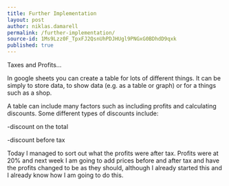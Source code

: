 ```yaml
---
title: Further Implementation
layout: post
author: niklas.damarell
permalink: /further-implementation/
source-id: 1Ms9Lzz0F_TpxFJ2QsnUhPDJHUgl9PNGxG0BDhdD9qxk
published: true
---
```

Taxes and Profits...

In google sheets you can create a table for lots of different things. It can be simply to store data, to show data (e.g. as a table or graph) or for a things such as a shop.

A table can include many factors such as including profits and calculating discounts. Some different types of discounts include:

-discount on the total

-discount before tax

Today I managed to sort out what the profits were after tax. Profits were at 20% and next week I am going to add prices before and after tax and have the profits changed to be as they should, although I already started this and I already know how I am going to do this.

